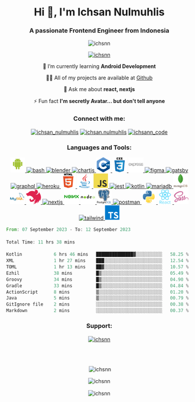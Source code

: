 <h1 align="center">Hi 👋, I'm Ichsan Nulmuhlis</h1>
<h3 align="center">A passionate Frontend Engineer from Indonesia</h3>

<p align="center"> <img src="https://komarev.com/ghpvc/?username=ichsnn&label=Profile%20views&color=0e75b6&style=flat" alt="ichsnn" /> </p>

<p align="center"> <a href="https://github.com/ryo-ma/github-profile-trophy"><img src="https://github-profile-trophy.vercel.app/?username=ichsnn" alt="ichsnn" /></a> </p>

<p align="center">🌱 I’m currently learning <b>Android Development</b></p>
<p align="center">👨‍💻 All of my projects are available at <a href="https://www.github.com/ichsnn">Github</a></p>
<p align="center">💬 Ask me about <b>react, nextjs</b></p>
<p align="center">⚡ Fun fact <b>I'm secretly Avatar... but don't tell anyone</b></p>

<h3 align="center">Connect with me:</h3>
<p align="center">
<a href="https://www.hackerrank.com/ichsan_nulmuhlis" target="blank"><img align="center" src="https://raw.githubusercontent.com/rahuldkjain/github-profile-readme-generator/master/src/images/icons/Social/hackerrank.svg" alt="ichsan_nulmuhlis" height="30" width="40" /></a>
<a href="https://codeforces.com/profile/ichsan.nulmuhlis" target="blank"><img align="center" src="https://raw.githubusercontent.com/rahuldkjain/github-profile-readme-generator/master/src/images/icons/Social/codeforces.svg" alt="ichsan.nulmuhlis" height="30" width="40" /></a>
<a href="https://www.leetcode.com/ichsann_code" target="blank"><img align="center" src="https://raw.githubusercontent.com/rahuldkjain/github-profile-readme-generator/master/src/images/icons/Social/leet-code.svg" alt="ichsann_code" height="30" width="40" /></a>
</p>

<h3 align="center">Languages and Tools:</h3>
<p align="center"> <a href="https://developer.android.com" target="_blank" rel="noreferrer"> <img src="https://raw.githubusercontent.com/devicons/devicon/master/icons/android/android-original-wordmark.svg" alt="android" width="40" height="40"/> </a> <a href="https://www.gnu.org/software/bash/" target="_blank" rel="noreferrer"> <img src="https://www.vectorlogo.zone/logos/gnu_bash/gnu_bash-icon.svg" alt="bash" width="40" height="40"/> </a> <a href="https://www.blender.org/" target="_blank" rel="noreferrer"> <img src="https://download.blender.org/branding/community/blender_community_badge_white.svg" alt="blender" width="40" height="40"/> </a> <a href="https://www.chartjs.org" target="_blank" rel="noreferrer"> <img src="https://www.chartjs.org/media/logo-title.svg" alt="chartjs" width="40" height="40"/> </a> <a href="https://www.w3schools.com/cpp/" target="_blank" rel="noreferrer"> <img src="https://raw.githubusercontent.com/devicons/devicon/master/icons/cplusplus/cplusplus-original.svg" alt="cplusplus" width="40" height="40"/> </a> <a href="https://www.w3schools.com/css/" target="_blank" rel="noreferrer"> <img src="https://raw.githubusercontent.com/devicons/devicon/master/icons/css3/css3-original-wordmark.svg" alt="css3" width="40" height="40"/> </a> <a href="https://expressjs.com" target="_blank" rel="noreferrer"> <img src="https://raw.githubusercontent.com/devicons/devicon/master/icons/express/express-original-wordmark.svg" alt="express" width="40" height="40"/> </a> <a href="https://www.figma.com/" target="_blank" rel="noreferrer"> <img src="https://www.vectorlogo.zone/logos/figma/figma-icon.svg" alt="figma" width="40" height="40"/> </a> <a href="https://www.gatsbyjs.com/" target="_blank" rel="noreferrer"> <img src="https://www.vectorlogo.zone/logos/gatsbyjs/gatsbyjs-icon.svg" alt="gatsby" width="40" height="40"/> </a> <a href="https://graphql.org" target="_blank" rel="noreferrer"> <img src="https://www.vectorlogo.zone/logos/graphql/graphql-icon.svg" alt="graphql" width="40" height="40"/> </a> <a href="https://heroku.com" target="_blank" rel="noreferrer"> <img src="https://www.vectorlogo.zone/logos/heroku/heroku-icon.svg" alt="heroku" width="40" height="40"/> </a> <a href="https://www.w3.org/html/" target="_blank" rel="noreferrer"> <img src="https://raw.githubusercontent.com/devicons/devicon/master/icons/html5/html5-original-wordmark.svg" alt="html5" width="40" height="40"/> </a> <a href="https://www.java.com" target="_blank" rel="noreferrer"> <img src="https://raw.githubusercontent.com/devicons/devicon/master/icons/java/java-original.svg" alt="java" width="40" height="40"/> </a> <a href="https://developer.mozilla.org/en-US/docs/Web/JavaScript" target="_blank" rel="noreferrer"> <img src="https://raw.githubusercontent.com/devicons/devicon/master/icons/javascript/javascript-original.svg" alt="javascript" width="40" height="40"/> </a> <a href="https://jestjs.io" target="_blank" rel="noreferrer"> <img src="https://www.vectorlogo.zone/logos/jestjsio/jestjsio-icon.svg" alt="jest" width="40" height="40"/> </a> <a href="https://kotlinlang.org" target="_blank" rel="noreferrer"> <img src="https://www.vectorlogo.zone/logos/kotlinlang/kotlinlang-icon.svg" alt="kotlin" width="40" height="40"/> </a> <a href="https://mariadb.org/" target="_blank" rel="noreferrer"> <img src="https://www.vectorlogo.zone/logos/mariadb/mariadb-icon.svg" alt="mariadb" width="40" height="40"/> </a> <a href="https://www.mongodb.com/" target="_blank" rel="noreferrer"> <img src="https://raw.githubusercontent.com/devicons/devicon/master/icons/mongodb/mongodb-original-wordmark.svg" alt="mongodb" width="40" height="40"/> </a> <a href="https://www.mysql.com/" target="_blank" rel="noreferrer"> <img src="https://raw.githubusercontent.com/devicons/devicon/master/icons/mysql/mysql-original-wordmark.svg" alt="mysql" width="40" height="40"/> </a> <a href="https://nestjs.com/" target="_blank" rel="noreferrer"> <img src="https://raw.githubusercontent.com/devicons/devicon/master/icons/nestjs/nestjs-plain.svg" alt="nestjs" width="40" height="40"/> </a> <a href="https://nextjs.org/" target="_blank" rel="noreferrer"> <img src="https://cdn.worldvectorlogo.com/logos/nextjs-2.svg" alt="nextjs" width="40" height="40"/> </a> <a href="https://www.nginx.com" target="_blank" rel="noreferrer"> <img src="https://raw.githubusercontent.com/devicons/devicon/master/icons/nginx/nginx-original.svg" alt="nginx" width="40" height="40"/> </a> <a href="https://nodejs.org" target="_blank" rel="noreferrer"> <img src="https://raw.githubusercontent.com/devicons/devicon/master/icons/nodejs/nodejs-original-wordmark.svg" alt="nodejs" width="40" height="40"/> </a> <a href="https://www.postgresql.org" target="_blank" rel="noreferrer"> <img src="https://raw.githubusercontent.com/devicons/devicon/master/icons/postgresql/postgresql-original-wordmark.svg" alt="postgresql" width="40" height="40"/> </a> <a href="https://postman.com" target="_blank" rel="noreferrer"> <img src="https://www.vectorlogo.zone/logos/getpostman/getpostman-icon.svg" alt="postman" width="40" height="40"/> </a> <a href="https://www.python.org" target="_blank" rel="noreferrer"> <img src="https://raw.githubusercontent.com/devicons/devicon/master/icons/python/python-original.svg" alt="python" width="40" height="40"/> </a> <a href="https://reactjs.org/" target="_blank" rel="noreferrer"> <img src="https://raw.githubusercontent.com/devicons/devicon/master/icons/react/react-original-wordmark.svg" alt="react" width="40" height="40"/> </a> <a href="https://sass-lang.com" target="_blank" rel="noreferrer"> <img src="https://raw.githubusercontent.com/devicons/devicon/master/icons/sass/sass-original.svg" alt="sass" width="40" height="40"/> </a> <a href="https://tailwindcss.com/" target="_blank" rel="noreferrer"> <img src="https://www.vectorlogo.zone/logos/tailwindcss/tailwindcss-icon.svg" alt="tailwind" width="40" height="40"/> </a> <a href="https://www.typescriptlang.org/" target="_blank" rel="noreferrer"> <img src="https://raw.githubusercontent.com/devicons/devicon/master/icons/typescript/typescript-original.svg" alt="typescript" width="40" height="40"/> </a> </p>

<!--START_SECTION:waka-->

```rust
From: 07 September 2023 - To: 12 September 2023

Total Time: 11 hrs 38 mins

Kotlin            6 hrs 46 mins   ██████████████▓░░░░░░░░░░   58.25 %
XML               1 hr 27 mins    ███░░░░░░░░░░░░░░░░░░░░░░   12.54 %
TOML              1 hr 13 mins    ██▓░░░░░░░░░░░░░░░░░░░░░░   10.57 %
Ezhil             38 mins         █▒░░░░░░░░░░░░░░░░░░░░░░░   05.49 %
Groovy            34 mins         █▒░░░░░░░░░░░░░░░░░░░░░░░   04.90 %
Gradle            33 mins         █▒░░░░░░░░░░░░░░░░░░░░░░░   04.84 %
ActionScript      8 mins          ▒░░░░░░░░░░░░░░░░░░░░░░░░   01.20 %
Java              5 mins          ▒░░░░░░░░░░░░░░░░░░░░░░░░   00.79 %
GitIgnore file    2 mins          ░░░░░░░░░░░░░░░░░░░░░░░░░   00.38 %
Markdown          2 mins          ░░░░░░░░░░░░░░░░░░░░░░░░░   00.37 %
```

<!--END_SECTION:waka-->

<h3 align="center">Support:</h3>
<p align="center"><a href="https://ko-fi.com/ichsnn"> <img align="center" src="https://cdn.ko-fi.com/cdn/kofi3.png?v=3" height="50" width="210" alt="ichsnn" /></a></p><br><br>
<p align="center">&nbsp;<img align="center" src="https://github-readme-stats.vercel.app/api?username=ichsnn&show_icons=true&locale=en" alt="ichsnn" /></p>
<p align="center"> <img align="center" src="https://github-readme-streak-stats.herokuapp.com/?user=ichsnn&" alt="ichsnn" /></p>
<p align="center"><img align="center" src="https://github-readme-stats.vercel.app/api/top-langs?username=ichsnn&show_icons=true&locale=en&layout=compact" alt="ichsnn" /></p>
